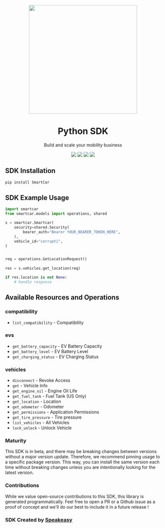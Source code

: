 <div align="center">
    <img src="https://user-images.githubusercontent.com/6267663/232771888-a65b182b-9ae7-42f3-9bbe-85658a61b9e3.svg" width="350px">
    <h1>Python SDK</h1>
   <p>Build and scale your mobility business</p>
   <a href="https://smartcar.com/docs/api/"><img src="https://img.shields.io/static/v1?label=Docs&message=API Ref&color=000&style=for-the-badge" /></a>
   <a href="https://github.com/speakeasy-sdks/smartcar-py/actions"><img src="https://img.shields.io/github/actions/workflow/status/speakeasy-sdks/smartcar-py/speakeasy_sdk_generation.yml?style=for-the-badge" /></a>
  <a href="https://opensource.org/licenses/MIT"><img src="https://img.shields.io/badge/License-MIT-blue.svg?style=for-the-badge" /></a>
  <a href="https://github.com/speakeasy-sdks/smartcar-py/releases"><img src="https://img.shields.io/github/v/release/speakeasy-sdks/smartcar-py?sort=semver&style=for-the-badge" /></a>
</div>

<!-- Start SDK Installation -->
## SDK Installation

```bash
pip install SmartCar
```
<!-- End SDK Installation -->

## SDK Example Usage
<!-- Start SDK Example Usage -->
```python
import smartcar
from smartcar.models import operations, shared

s = smartcar.Smartcar(
    security=shared.Security(
        bearer_auth="Bearer YOUR_BEARER_TOKEN_HERE",
    ),
    vehicle_id="corrupti",
)


req = operations.GetLocationRequest()
    
res = s.vehicles.get_location(req)

if res.location is not None:
    # handle response
```
<!-- End SDK Example Usage -->

<!-- Start SDK Available Operations -->
## Available Resources and Operations


### compatibility

* `list_compatibility` - Compatibility

### evs

* `get_battery_capacity` - EV Battery Capacity
* `get_battery_level` - EV Battery Level
* `get_charging_status` - EV Charging Status

### vehicles

* `disconnect` - Revoke Access
* `get` - Vehicle Info
* `get_engine_oil` - Engine Oil Life
* `get_fuel_tank` - Fuel Tank (US Only)
* `get_location` - Location
* `get_odometer` - Odometer
* `get_permissions` - Application Permissions
* `get_tire_pressure` - Tire pressure
* `list_vehicles` - All Vehicles
* `lock_unlock` - Unlock Vehicle
<!-- End SDK Available Operations -->

### Maturity

This SDK is in beta, and there may be breaking changes between versions without a major version update. Therefore, we recommend pinning usage
to a specific package version. This way, you can install the same version each time without breaking changes unless you are intentionally
looking for the latest version.

### Contributions

While we value open-source contributions to this SDK, this library is generated programmatically.
Feel free to open a PR or a Github issue as a proof of concept and we'll do our best to include it in a future release !

### SDK Created by [Speakeasy](https://docs.speakeasyapi.dev/docs/using-speakeasy/client-sdks)
